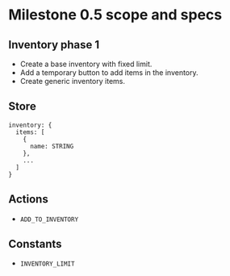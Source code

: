# Milestone 0.5 scope and specs

## Inventory phase 1

* Create a base inventory with fixed limit.
* Add a temporary button to add items in the inventory.
* Create generic inventory items.

## Store

```
inventory: {
  items: [
    {
      name: STRING
    },
    ...
  ]
}
```

## Actions

* `ADD_TO_INVENTORY`

## Constants

* `INVENTORY_LIMIT`
